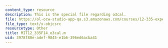 ```yaml
---
content_type: resource
description: This is the special file regarding o3cal.
file: https://ol-ocw-studio-app-qa.s3.amazonaws.com/courses/12-335-experimental-atmospheric-chemistry-fall-2014/3978f80eadef9845e1b6396ed6acba41_MIT12_335F14_o3cal.m
file_type: text/x-objcsrc
resourcetype: Other
title: MIT12_335F14_o3cal.m
uid: 3978f80e-adef-9845-e1b6-396ed6acba41
---
```

